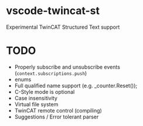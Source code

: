 # vscode-twincat-st
Experimental TwinCAT Structured Text support

# TODO
- Properly subscribe and unsubscribe events (`context.subscriptions.push`)
- enums
- Full qualified name support (e.g. _counter.Reset());
- C-Style mode is optional
- Case insensitivity
- Virtual file system
- TwinCAT remote control (compiling)
- Suggestions / Error tolerant parser